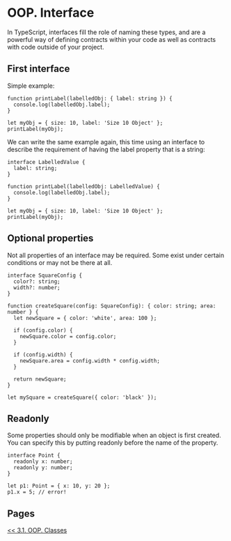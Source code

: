 # OOP. Interface

In TypeScript, interfaces fill the role of naming these types, and are a powerful way of defining contracts within your code as well as contracts with code outside of your project.

## First interface

Simple example:

```TS
function printLabel(labelledObj: { label: string }) {
  console.log(labelledObj.label);
}

let myObj = { size: 10, label: 'Size 10 Object' };
printLabel(myObj);
```

We can write the same example again, this time using an interface to describe the requirement of having the label property that is a string:

```TS
interface LabelledValue {
  label: string;
}

function printLabel(labelledObj: LabelledValue) {
  console.log(labelledObj.label);
}

let myObj = { size: 10, label: 'Size 10 Object' };
printLabel(myObj);
```

## Optional properties

Not all properties of an interface may be required. Some exist under certain conditions or may not be there at all.

```TS
interface SquareConfig {
  color?: string;
  width?: number;
}

function createSquare(config: SquareConfig): { color: string; area: number } {
  let newSquare = { color: 'white', area: 100 };

  if (config.color) {
    newSquare.color = config.color;
  }

  if (config.width) {
    newSquare.area = config.width * config.width;
  }

  return newSquare;
}

let mySquare = createSquare({ color: 'black' });
```

## Readonly

Some properties should only be modifiable when an object is first created. You can specify this by putting readonly before the name of the property.

```TS
interface Point {
  readonly x: number;
  readonly y: number;
}

let p1: Point = { x: 10, y: 20 };
p1.x = 5; // error!
```

## Pages

[<< 3.1. OOP. Classes](https://github.com/BrooonS/TypeScript-presentation/blob/master/presentation/3.1.%20OOP.%20Classes.md)